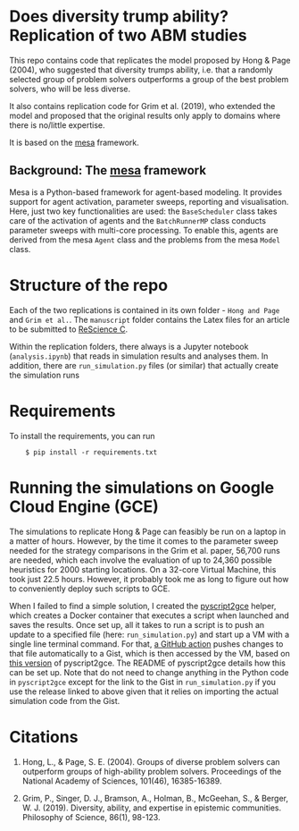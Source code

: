 # Does diversity trump ability? Replication of two ABM studies

This repo contains code that replicates the model proposed by Hong & Page (2004), who suggested that diversity trumps ability, i.e. that a randomly selected group of problem solvers outperforms a group of the best problem solvers, who will be less diverse.

It also contains replication code for Grim et al. (2019), who extended the model and proposed that the original results only apply to domains where there is no/little expertise.

It is based on the [mesa](https://github.com/projectmesa/mesa) framework.

## Background: The [mesa](https://github.com/projectmesa/mesa) framework

Mesa is a Python-based framework for agent-based modeling. It provides support for agent activation, parameter sweeps, reporting and visualisation. Here, just two key functionalities are used: the `BaseScheduler` class takes care of the activation of agents and the `BatchRunnerMP` class conducts parameter sweeps with multi-core processing. To enable this, agents are derived from the mesa `Agent` class and the problems from the mesa `Model` class.

# Structure of the repo

Each of the two replications is contained in its own folder - `Hong and Page` and `Grim et al.`. The `manuscript` folder contains the Latex files for an article to be submitted to [ReScience C](https://rescience.github.io/). 

Within the replication folders, there always is a Jupyter notebook (`analysis.ipynb`) that reads in simulation results and analyses them. In addition, there are `run_simulation.py` files (or similar) that actually create the simulation runs

# Requirements

To install the requirements, you can run

```
    $ pip install -r requirements.txt
```

# Running the simulations on Google Cloud Engine (GCE)

The simulations to replicate Hong & Page can feasibly be run on a laptop in a matter of hours. However, by the time it comes to the parameter sweep needed for the strategy comparisons in the Grim et al. paper, 56,700 runs are needed, which each involve the evaluation of up to 24,360 possible heuristics for 2000 starting locations. On a 32-core Virtual Machine, this took just 22.5 hours. However, it probably took me as long to figure out how to conveniently deploy such scripts to GCE.

When I failed to find a simple solution, I created the [pyscript2gce](https://github.com/LukasWallrich/pyscript2gce-production) helper, which creates a Docker container that executes a script when launched and saves the results. Once set up, all it takes to run a script is to push an update to a specified file (here: `run_simulation.py`) and start up a VM with a single line terminal command. For that, [a GitHub action](https://github.com/LukasWallrich/diversity_abm_replication/blob/main/.github/workflows/push_gist.yml) pushes changes to that file automatically to a Gist, which is then accessed by the VM, based on [this version](https://github.com/LukasWallrich/pyscript2gce-production/releases/tag/Diversity-ABM-replication) of pyscript2gce. The README of pyscript2gce details how this can be set up. Note that do not need to change anything in the Python code in `pyscript2gce` except for the link to the Gist in `run_simulation.py` if you use the release linked to above given that it relies on importing the actual simulation code from the Gist.



# Citations

1. Hong, L., & Page, S. E. (2004). Groups of diverse problem solvers can outperform groups of high-ability problem solvers. Proceedings of the National Academy of Sciences, 101(46), 16385-16389.

2. Grim, P., Singer, D. J., Bramson, A., Holman, B., McGeehan, S., & Berger, W. J. (2019). Diversity, ability, and expertise in epistemic communities. Philosophy of Science, 86(1), 98-123.